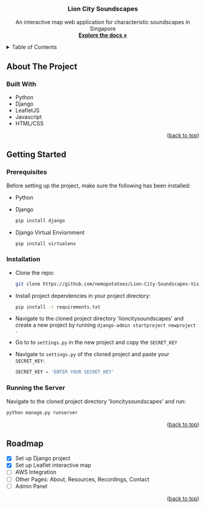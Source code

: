 <a name="readme-top"></a>

<!-- PROJECT LOGO -->
<br />
<div align="center">

<h3 align="center">Lion City Soundscapes</h3>

  <p align="center">
    An interactive map web application for characteristic soundscapes in Singapore
    <br />
    <a href="https://github.com/nemopotatoes/Lion-City-Soundscapes-Visualisation"><strong>Explore the docs »</strong></a>
    <br />
  </p>
</div>

<!-- TABLE OF CONTENTS -->
<details>
  <summary>Table of Contents</summary>
  <ol>
    <li>
      <a href="#about-the-project">About The Project</a>
      <ul>
        <li><a href="#built-with">Built With</a></li>
      </ul>
    </li>
    <li>
      <a href="#getting-started">Getting Started</a>
      <ul>
        <li><a href="#prerequisites">Prerequisites</a></li>
        <li><a href="#installation">Installation</a></li>
      </ul>
    </li>
    <li><a href="#roadmap">Roadmap</a></li>
  </ol>
</details>

<!-- ABOUT THE PROJECT -->

## About The Project

### Built With

- Python
- Django
- LeafletJS
- Javascript
- HTML/CSS

<p align="right">(<a href="#readme-top">back to top</a>)</p>

<!-- GETTING STARTED -->

## Getting Started

### Prerequisites

Before setting up the project, make sure the following has been installed:

- Python

- Django

  ```sh
  pip install django
  ```

- Django Virtual Enviornment
  ```sh
  pip install virtualenv
  ```

### Installation

- Clone the repo:

  ```sh
  git clone https://github.com/nemopotatoes/Lion-City-Soundscapes-Visualisation.git
  ```

- Install project dependencies in your project directory:

  ```sh
  pip install -r requirements.txt
  ```

- Navigate to the cloned project directory 'lioncitysoundscapes' and create a new project by running `django-admin startproject newproject .`

- Go to to `settings.py` in the new project and copy the `SECRET_KEY`

- Navigate to `settings.py` of the cloned project and paste your `SECRET_KEY`:

  ```py
  SECRET_KEY = 'ENTER YOUR SECRET_KEY'
  ```

### Running the Server
Navigate to the cloned project directory 'lioncitysoundscapes' and run:
```sh
python manage.py runserver
```

<p align="right">(<a href="#readme-top">back to top</a>)</p>

<!-- ROADMAP -->

## Roadmap

- [x] Set up Django project
- [x] Set up Leaflet interactive map
- [ ] AWS Integration
- [ ] Other Pages: About, Resources, Recordings, Contact
- [ ] Admin Panel

<p align="right">(<a href="#readme-top">back to top</a>)</p>
